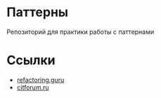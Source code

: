 # Паттерны
Репозиторий для практики работы с паттернами

# Ссылки
* [refactoring.guru](https://refactoring.guru/ru/design-patterns)
* [citforum.ru](http://citforum.ru/SE/project/pattern/)
